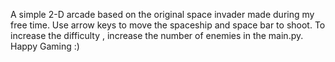 A simple 2-D arcade based on the original space invader made during my free time.
Use arrow keys to move the spaceship and space bar to shoot.
To increase the difficulty , increase the number of enemies in the main.py.
Happy Gaming :)
